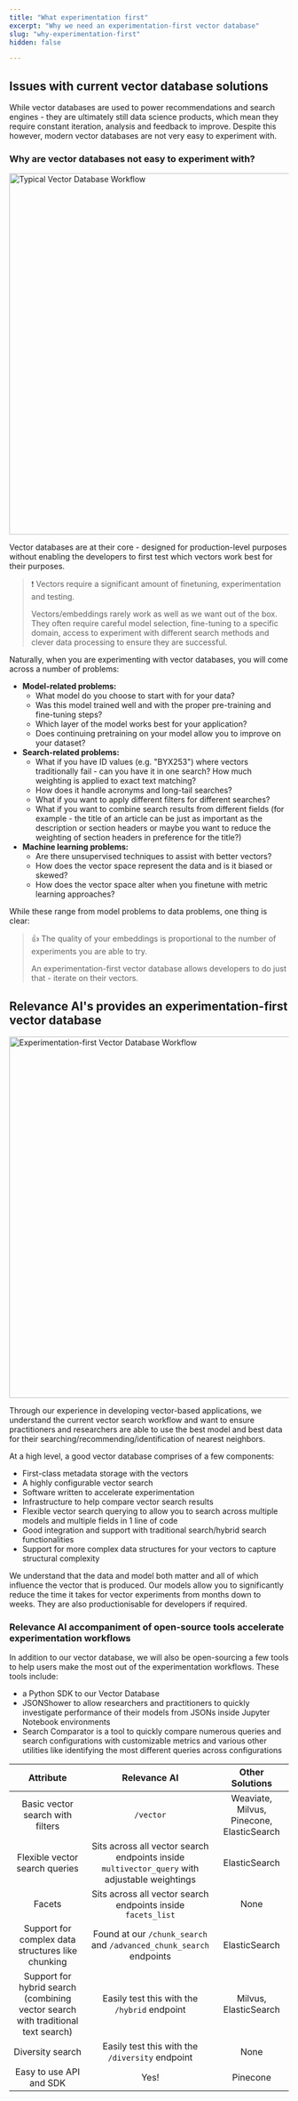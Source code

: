 ```yaml
---
title: "What experimentation first"
excerpt: "Why we need an experimentation-first vector database"
slug: "why-experimentation-first"
hidden: false

---
```


## Issues with current vector database solutions

While vector databases are used to power recommendations and search engines - they are ultimately still data science products, which mean they require constant iteration, analysis and feedback to improve. Despite this however, modern vector databases are not very easy to experiment with. 

### Why are vector databases not easy to experiment with?


<img src="https://github.com/RelevanceAI/RelevanceAI-readme-docs/blob/main/docs/GETTING_STARTED/New_to_vectors?/_assets/RelevanceAI_vectorbase_workflow.png?raw=true" width="650" alt="Typical Vector Database Workflow" />


Vector databases are at their core - designed for production-level purposes without enabling the developers to first test which vectors work best for their purposes. 

> ❗️ Vectors require a significant amount of finetuning, experimentation and testing.
> 
> Vectors/embeddings rarely work as well as we want out of the box. They often require careful model selection, fine-tuning to a specific domain, access to experiment with different search methods and clever data processing to ensure they are successful.



Naturally, when you are experimenting with vector databases, you will come across a number of problems:
- **Model-related problems:**
  - What model do you choose to start with for your data?
  - Was this model trained well and with the proper pre-training and fine-tuning steps?
  - Which layer of the model works best for your application?
  - Does continuing pretraining on your model allow you to improve on your dataset?
- **Search-related problems:**  
  - What if you have ID values (e.g. "BYX253") where vectors traditionally fail - can you have it in one search? How much weighting is applied to exact text matching?
  - How does it handle acronyms and long-tail searches?
  - What if you want to apply different filters for different searches?
  - What if you want to combine search results from different fields (for example - the title of an article can be just as important as the description or section headers or maybe you want to reduce the weighting of section headers in preference for the title?)
- **Machine learning problems:**
  - Are there unsupervised techniques to assist with better vectors?
  - How does the vector space represent the data and is it biased or skewed?
  - How does the vector space alter when you finetune with metric learning approaches?

While these range from model problems to data problems, one thing is clear: 


> 👍 The quality of your embeddings is proportional to the number of experiments you are able to try.
> 
> An experimentation-first vector database allows developers to do just that - iterate on their vectors.

## Relevance AI's provides an experimentation-first vector database


<img src="https://github.com/RelevanceAI/RelevanceAI-readme-docs/blob/main/docs/GETTING_STARTED/New_to_vectors?/_assets/RelevanceAI_experimentationfirst_example_flow.png?raw=true" width="650" alt="Experimentation-first Vector Database Workflow" />



Through our experience in developing vector-based applications, we understand the current vector search workflow and want to ensure practitioners and researchers are able to use the best model and best data for their searching/recommending/identification of nearest neighbors. 

At a high level, a good vector database comprises of a few components:
- First-class metadata storage with the vectors
- A highly configurable vector search
- Software written to accelerate experimentation
- Infrastructure to help compare vector search results
- Flexible vector search querying to allow you to search across multiple models and multiple fields in 1 line of code
- Good integration and support with traditional search/hybrid search functionalities 
- Support for more complex data structures for your vectors to capture structural complexity

We understand that the data and model both matter and all of which influence the vector that is produced.
Our models allow you to significantly reduce the time it takes for vector experiments from months down to weeks. They are also productionisable for developers if required. 

### Relevance AI accompaniment of open-source tools accelerate experimentation workflows 

In addition to our vector database, we will also be open-sourcing a few tools to help users make the most out of the experimentation workflows. These tools include: 
- a Python SDK to our Vector Database
- JSONShower to allow researchers and practitioners to quickly investigate performance of their models from JSONs inside Jupyter Notebook environments
- Search Comparator is a tool to quickly compare numerous queries and search configurations with customizable metrics and various other utilities like identifying the most different queries across configurations 

| Attribute |  Relevance AI  | Other Solutions |
|:-----:|:--------:|:------:|
| Basic vector search with filters   | `/vector` | Weaviate, Milvus, Pinecone, ElasticSearch |
| Flexible vector search queries   |  Sits across all vector search endpoints inside `multivector_query` with adjustable weightings  | ElasticSearch|
| Facets   | Sits across all vector search endpoints inside `facets_list` |  None |
| Support for complex data structures like chunking   | Found at our `/chunk_search` and `/advanced_chunk_search` endpoints |  ElasticSearch |
| Support for hybrid search (combining vector search with traditional text search)   | Easily test this with the `/hybrid` endpoint|  Milvus, ElasticSearch |
| Diversity search   | Easily test this with the `/diversity` endpoint|  None |
| Easy to use API and SDK  | Yes! |  Pinecone |
